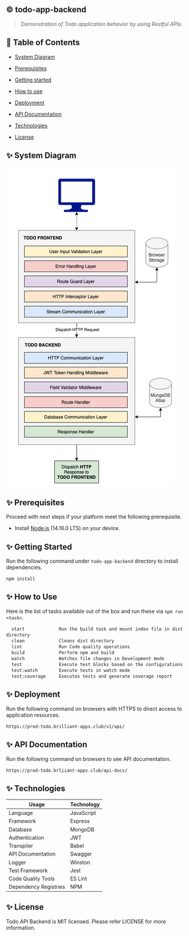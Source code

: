 ## :copyright: todo-app-backend
> _Demonstration of Todo application behavior by using Restful APIs._

## :book: Table of Contents
   <!-- START doctoc generated TOC please keep comment here to allow auto update -->
   <!-- DON'T EDIT THIS SECTION, INSTEAD RE-RUN doctoc TO UPDATE -->

- [System Diagram](#sparkles-system-diagram)
- [Prerequisites](#sparkles-prerequisites)
- [Getting started](#sparkles-getting-started)
- [How to use](#sparkles-how-to-use)
- [Deployment](#sparkles-deployment)
- [API Documentation](#sparkles-api-documentation)
- [Technologies](#sparkles-technologies)
- [License](#sparkles-license)

   <!-- END doctoc generated TOC please keep comment here to allow auto update -->

## :sparkles: System Diagram

![rendering_architecture.png](./user-guides/images/system-diagram.png)

## :sparkles: Prerequisites

Proceed with next steps if your platform meet the following prerequisite.

- Install [Node.js](https://nodejs.org/en/) (14.16.0 LTS) on your device.

## :sparkles: Getting Started
Run the following command under `todo-app-backend` directory to install dependencies.
 ```
 npm install
 ```

## :sparkles: How to Use

Here is the list of tasks available out of the box and run these via `npm run <task>`.
 ```
   start             Run the build task and mount index file in dist directory
   clean             Cleans dist directory
   lint              Run Code quality operations 
   build             Perform npm and build
   watch             Watches file changes in Development mode
   test              Execute test blocks based on the configurations
   test:watch        Execute tests in watch mode
   test:coverage     Executes tests and generate coverage report
 ```

## :sparkles: Deployment
Run the following command on browsers with HTTPS to direct access to application resources.
 ```
 https://prod-todo.brilliant-apps.club/v1/api/
 ```

## :sparkles: API Documentation
Run the following command on browsers to see API documentation.
 ```
 https://prod-todo.brliiant-apps.club/api-docs/
 ```

## :sparkles: Technologies

Usage          	            | Technology
 --------------------------	| --------------------------
Language              | JavaScript
Framework     	      | Express
Database              | MongoDB
Authentication        | JWT
Transpiler            | Babel
API Documentation     | Swagger
Logger                | Winston
Test Framework        | Jest
Code Quality Tools    | ES Lint
Dependency Registries | NPM

## :sparkles: License

Todo API Backend is MIT licensed. Please refer LICENSE for more information.
